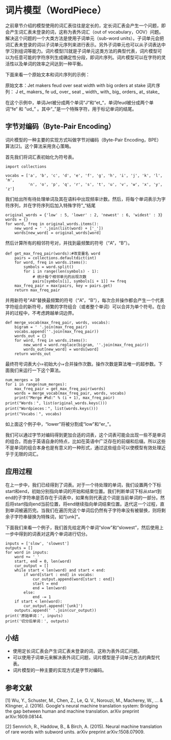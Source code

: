 # 词片模型（WordPiece）

之前章节介绍的模型使用的词汇表往往是定长的，定长词汇表会产生一个问题，即会产生词汇表未登录的词，这称为表外词汇（out of vocabulary，OOV）问题。解决这个问题的一个大类方法是使用子词单元（sub-word units）。子词单元会把词汇表未登录的词以子词单元序列来进行表示。另外子词单元也可以从子词表达中学习到组词等能力。词片模型[1]就是子词单元这类方法的典型代表，词片模型可以为任意可能的字符序列生成确定性分段，即词片序列。词片模型可以在字符的灵活性以及单词的效率之间达到一种平衡。

下面来看一个原始文本和词片序列的示例：

原始文本：Jet makers feud over seat width with big orders at stake
词片序列： J et_ makers_ fe ud_ over_ seat _ width_ with_ big_ orders_ at_ stake_

在这个示例中，单词Jet被分成两个单词“J“和“et\_“，单词feud被分成两个单词“fe“ 和 ”ud\_” 。其中“\_”是一个特殊字符，用于标记单词的结尾。

## 字节对编码（Byte-Pair Encoding）

词片模型的一种主要的实现方式叫做字节对编码（Byte-Pair Encoding，BPE）算法[2]。这个算法采用贪心策略。

首先我们将词汇表初始化为符号表。

```{.python .input  n=1}
import collections

vocabs = ['a', 'b', 'c', 'd', 'e', 'f', 'g', 'h', 'i', 'j', 'k', 'l', 'm',
          'n', 'o', 'p', 'q', 'r', 's', 't', 'u', 'v', 'w', 'x', 'y', 'z']
```

我们给出所有待处理单词及其在语料中出现频率计数。然后，将每个单词表示为字符序列，并在字符序列后加入特殊字符”\_“结尾

```{.python .input}
original_words = {'low' : 5, 'lower' : 2, 'newest' : 6, 'widest' : 3}
words = {}
for word, freq in original_words.items():
    new_word = ' '.join(list(word) + ['_'])
    words[new_word] = original_words[word]
```

然后计算所有的相邻符号对，并找到最频繁的符号（“A”，“B”）。

```{.python .input  n=2}
def get_max_freq_pair(words):#改变量名 word
    pairs = collections.defaultdict(int)
    for word, freq in words.items():
        symbols = word.split()
        for i in range(len(symbols) - 1):
            # 统计每个相邻单元的出现次数
            pairs[symbols[i], symbols[i + 1]] += freq
    max_freq_pair = max(pairs, key = pairs.get)
    return max_freq_pair
```

并用新符号”AB“替换最频繁的符号（“A”，“B”），每次合并操作都会产生一个代表字符组合的新符号，频繁的字符组合（或者整个单词）可以合并为单个符号。在合并的过程中，不考虑跨越单词边界。

```{.python .input  n=3}
def merge_vocab(max_freq_pair, words, vocabs):
    bigram = ' '.join(max_freq_pair)
    vocabs.append(''.join(max_freq_pair))
    words_out = {}
    for word, freq in words.items():
        new_word = word.replace(bigram, ''.join(max_freq_pair))
        words_out[new_word] = words[word]
    return words_out
```

最终符号词表大小=初始大小+合并操作次数。操作次数是算法唯一的超参数。下面我们来运行一下这个算法。

```{.python .input  n=4}
num_merges = 10
for i in range(num_merges):
    max_freq_pair = get_max_freq_pair(words)
    words = merge_vocab(max_freq_pair, words, vocabs)
    print("Merge #%d:" % (i + 1), max_freq_pair)
print("Words：", list(original_words.keys()))
print("Wordpieces：", list(words.keys()))
print("Vocabs：", vocabs)
```

如上面这个例子中，“lower”将被分割成“low”和“er_”。

我们可以通过字节对编码得到更加合适的词表，这个词表可能会出现一些不是单词的组合。而由于英语自身的特点，比如在英语中广泛存在的前缀和后缀。所以这些不是单词的组合本身也是有意义的一种形式，通过这些组合可以使模型有效处理近乎于无限的词汇。

## 应用过程
在上一步中，我们已经得到了词表。对于一个待处理的单词，我们设置两个下标start和end，初始分别指向单词的开始和结束位置。我们判断单词下标从start到end的子字符串是否存在于词表中，如果有则代表这个词是当前单词的一部分。然后将start指向end当前位置，将end继续指向单词结束位置。迭代这一个过程，直到单词被遍历完。当我们在遍历完这个单词后仍然有子字符串没有被替换，则将剩余子字符串替换为特殊词，如“[unk]”。

下面我们来看一个例子，我们首先给定两个单词“slow”和“slowest”，然后使用上一步中得到的词表对这两个单词进行切分。

```{.python .input}
inputs = ['slow', 'slowest']
outputs = []
for word in inputs:
    word += '_'
    start, end = 0, len(word)
    cur_output = []
    while start < len(word) and start < end:
        if word[start : end] in vocabs:
            cur_output.append(word[start : end])
            start = end
            end = len(word)
        else:
            end -= 1
    if start < len(word):
        cur_output.append('[unk]')
    outputs.append(' '.join(cur_output))
print('原始单词：', inputs)
print('切分后单词：', outputs)
```

## 小结
- 使用定长词汇表会产生词汇表未登录的词，这称为表外词汇问题。
- 可以使用子词单元来解决表外词汇问题，词片模型是子词单元方法的典型代表。
- 词片模型的一种主要的实现方式是字节对编码。

## 参考文献

[1] Wu, Y., Schuster, M., Chen, Z., Le, Q. V., Norouzi, M., Macherey, W., ... & Klingner, J. (2016). Google's neural machine translation system: Bridging the gap between human and machine translation. arXiv preprint arXiv:1609.08144.

[2] Sennrich, R., Haddow, B., & Birch, A. (2015). Neural machine translation of rare words with subword units. arXiv preprint arXiv:1508.07909.

```{.python .input}

```
